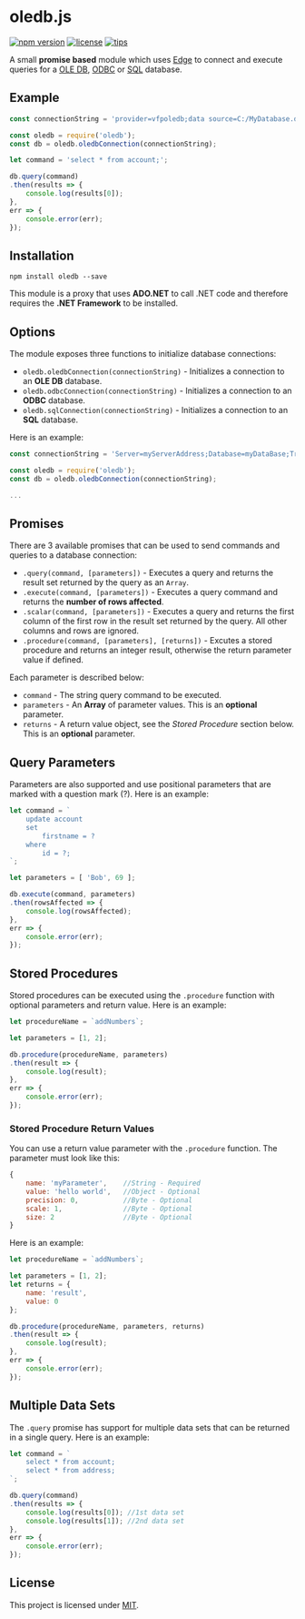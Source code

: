 # oledb.js

[![npm version](https://img.shields.io/badge/npm-v1.4.2-blue.svg)](https://www.npmjs.com/package/oledb)
[![license](https://img.shields.io/badge/license-MIT-orange.svg)](LICENSE)
[![tips](https://img.shields.io/badge/tips-bitcoin-brightgreen.svg)](https://www.coinbase.com/blahyourhamster)

A small **promise based** module which uses [Edge](https://github.com/tjanczuk/edge) to connect and execute queries for a 
[OLE DB](https://en.wikipedia.org/wiki/OLE_DB), [ODBC](https://en.wikipedia.org/wiki/Open_Database_Connectivity) or [SQL](https://en.wikipedia.org/wiki/SQL) database.

## Example
```js
const connectionString = 'provider=vfpoledb;data source=C:/MyDatabase.dbc';

const oledb = require('oledb');
const db = oledb.oledbConnection(connectionString);

let command = 'select * from account;';

db.query(command)
.then(results => {
    console.log(results[0]);
},
err => {
    console.error(err);
});
```

## Installation
```
npm install oledb --save
```

This module is a proxy that uses **ADO.NET** to call .NET code and therefore requires the **.NET Framework** to be installed.

## Options
The module exposes three functions to initialize database connections:

- `oledb.oledbConnection(connectionString)` - Initializes a connection to an **OLE DB** database.
- `oledb.odbcConnection(connectionString)` - Initializes a connection to an **ODBC** database.
- `oledb.sqlConnection(connectionString)` - Initializes a connection to an **SQL** database.

Here is an example:

```js
const connectionString = 'Server=myServerAddress;Database=myDataBase;Trusted_Connection=True;';

const oledb = require('oledb');
const db = oledb.oledbConnection(connectionString);

...
```

## Promises
There are 3 available promises that can be used to send commands and queries to a database connection:

- `.query(command, [parameters])` - Executes a query and returns the result set returned by the query as an `Array`.
- `.execute(command, [parameters])` - Executes a query command and returns the **number of rows affected**.
- `.scalar(command, [parameters])` - Executes a query and returns the first column of the first row in the result set returned by the query. All other columns and rows are ignored.
- `.procedure(command, [parameters], [returns])` - Excutes a stored procedure and returns an integer result, otherwise the return parameter value if defined.

Each parameter is described below:

- `command` - The string query command to be executed.
- `parameters` - An **Array** of parameter values. This is an **optional** parameter.
- `returns` - A return value object, see the *Stored Procedure* section below. This is an **optional** parameter.

## Query Parameters
Parameters are also supported and use positional parameters that are marked with a question mark (?). Here is an example:

```js
let command = `
    update account
    set
        firstname = ?
    where
        id = ?;
`;

let parameters = [ 'Bob', 69 ];

db.execute(command, parameters)
.then(rowsAffected => {
    console.log(rowsAffected);
},
err => {
    console.error(err);
});
```

## Stored Procedures
Stored procedures can be executed using the `.procedure` function with optional parameters and return value. Here is an example:

```js
let procedureName = `addNumbers`;

let parameters = [1, 2];

db.procedure(procedureName, parameters)
.then(result => {
    console.log(result);
},
err => {
    console.error(err);
});
```

### Stored Procedure Return Values
You can use a return value parameter with the `.procedure` function. The parameter must look like this:

```js
{
    name: 'myParameter',    //String - Required
    value: 'hello world',   //Object - Optional
    precision: 0,           //Byte - Optional
    scale: 1,               //Byte - Optional
    size: 2                 //Byte - Optional
}
```

Here is an example:

```js
let procedureName = `addNumbers`;

let parameters = [1, 2];
let returns = {
    name: 'result',
    value: 0
};

db.procedure(procedureName, parameters, returns)
.then(result => {
    console.log(result);
},
err => {
    console.error(err);
});
```

## Multiple Data Sets
The `.query` promise has support for multiple data sets that can be returned in a single query. Here is an example:

```js
let command = `
    select * from account;
    select * from address;
`;

db.query(command)
.then(results => {
    console.log(results[0]); //1st data set
    console.log(results[1]); //2nd data set
},
err => {
    console.error(err);
});
```

## License
This project is licensed under [MIT](LICENSE).
